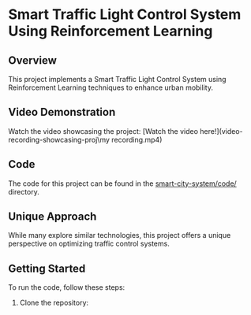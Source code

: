 # Smart Traffic Light Control System Using Reinforcement Learning

## Overview
This project implements a Smart Traffic Light Control System using Reinforcement Learning techniques to enhance urban mobility.

## Video Demonstration
Watch the video showcasing the project: [Watch the video here!](video-recording-showcasing-proj\my recording.mp4)

## Code
The code for this project can be found in the [smart-city-system/code/](smart-city-system/code/) directory.

## Unique Approach
While many explore similar technologies, this project offers a unique perspective on optimizing traffic control systems.

## Getting Started
To run the code, follow these steps:
1. Clone the repository: 
